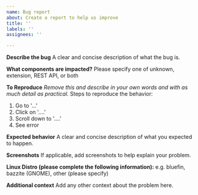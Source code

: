 ```yaml
---
name: Bug report
about: Create a report to help us improve
title: ''
labels: ''
assignees: ''

---
```


**Describe the bug**
A clear and concise description of what the bug is.

**What components are impacted?**
 Please specify one of unknown, extension, REST API, or both

**To Reproduce**
_Remove this and describe in your own words and with as much detail as practical._
Steps to reproduce the behavior:
1. Go to '...'
2. Click on '....'
3. Scroll down to '....'
4. See error

**Expected behavior**
A clear and concise description of what you expected to happen.

**Screenshots**
If applicable, add screenshots to help explain your problem.

**Linux Distro (please complete the following information):**
e.g. bluefin, bazzite (GNOME), other (please specify)

**Additional context**
Add any other context about the problem here.
